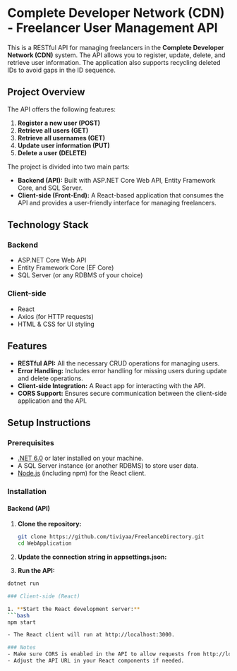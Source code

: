 # Complete Developer Network (CDN) - Freelancer User Management API

This is a RESTful API for managing freelancers in the **Complete Developer Network (CDN)** system. The API allows you to register, update, delete, and retrieve user information. The application also supports recycling deleted IDs to avoid gaps in the ID sequence.

## Project Overview

The API offers the following features:

1. **Register a new user (POST)**
2. **Retrieve all users (GET)**
3. **Retrieve all usernames (GET)**
4. **Update user information (PUT)**
5. **Delete a user (DELETE)**

The project is divided into two main parts:

- **Backend (API):** Built with ASP.NET Core Web API, Entity Framework Core, and SQL Server.
- **Client-side (Front-End):** A React-based application that consumes the API and provides a user-friendly interface for managing freelancers.

## Technology Stack

### Backend
- ASP.NET Core Web API
- Entity Framework Core (EF Core)
- SQL Server (or any RDBMS of your choice)

### Client-side
- React
- Axios (for HTTP requests)
- HTML & CSS for UI styling

## Features
- **RESTful API:** All the necessary CRUD operations for managing users.
- **Error Handling:** Includes error handling for missing users during update and delete operations.
- **Client-side Integration:** A React app for interacting with the API.
- **CORS Support:** Ensures secure communication between the client-side application and the API.

## Setup Instructions

### Prerequisites
- [.NET 6.0](https://dotnet.microsoft.com/download) or later installed on your machine.
- A SQL Server instance (or another RDBMS) to store user data.
- [Node.js](https://nodejs.org/) (including npm) for the React client.

### Installation

#### Backend (API)
1. **Clone the repository:**
   ```bash
   git clone https://github.com/tiviyaa/FreelanceDirectory.git
   cd WebApplication

2. **Update the connection string in appsettings.json:**

3. **Run the API:**
  ```bash
dotnet run

### Client-side (React)

1. **Start the React development server:**
  ```bash
npm start

- The React client will run at http://localhost:3000.

### Notes
- Make sure CORS is enabled in the API to allow requests from http://localhost:3000.
- Adjust the API URL in your React components if needed.
